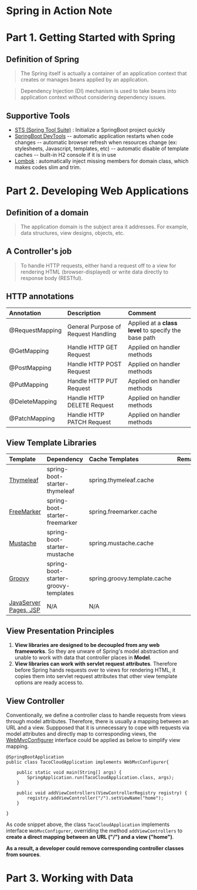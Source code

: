# Spring in Action Note

# Part 1. Getting Started with Spring

## Definition of Spring
> The Spring itself is actually a container of an application context that creates or manages beans applied by an application. 

> Dependency Injection (DI) mechanism is used to take beans into application context without considering dependency issues.

## Supportive Tools
 - [STS (Spring Tool Suite)](https://spring.io/tools) : Initialize a SpringBoot project quickly
 - [SpringBoot DevTools](https://www.baeldung.com/spring-boot-devtools)
 -- automatic application restarts when code changes
 -- automatic browser refresh when resources change (ex: stylesheets, Javascript, templates, etc)
 -- automatic disable of template caches
 -- built-in H2 console if it is in use
 - [Lombok](https://projectlombok.org/) : automatically inject missing members for domain class, which makes codes slim and trim. 
 
# Part 2. Developing Web Applications

## Definition of a domain
> The application domain is the subject area it addresses. For example, data structures, view designs, objects, etc.

## A Controller's job
> To handle HTTP requests, either hand a request off to a view for rendering HTML (browser-displayed) or write data directly to response body (RESTful).

## HTTP annotations
| Annotation | Description | Comment |
| :------------ |:-------------|:-----|
| @RequestMapping | General Purpose of Request Handling | Applied at a <b>class level</b> to specify the base path |
| @GetMapping | Handle HTTP GET Request | Applied on handler methods |
| @PostMapping | Handle HTTP POST Request | Applied on handler methods |
| @PutMapping | Handle HTTP PUT Request | Applied on handler methods |
| @DeleteMapping | Handle HTTP DELETE Request | Applied on handler methods |
| @PatchMapping | Handle HTTP PATCH Request | Applied on handler methods ||

## View Template Libraries
| Template | Dependency | Cache Templates | Remark |
| :------------ |:----------|:-----|:--------|
| [Thymeleaf](https://www.thymeleaf.org/)|spring-boot-starter-thymeleaf|spring.thymeleaf.cache||
|[FreeMarker](https://freemarker.apache.org/)|spring-boot-starter-freemarker|spring.freemarker.cache||
|[Mustache](https://mustache.github.io/)|spring-boot-starter-mustache|spring.mustache.cache||
|[Groovy](https://docs.groovy-lang.org/docs/next/html/documentation/template-engines.html#_introduction)|spring-boot-starter-groovy-templates|spring.groovy.template.cache||
|[JavaServer Pages, JSP](https://www.oracle.com/java/technologies/jspt.html)|N/A|N/A||

## View Presentation Principles
1. <b>View libraries are designed to be decoupled from any web frameworks</b>. So they are unware of Spring's model abstraction and unable to work with data that controller places in <b>Model</b>.
2. <b>View libraries can work with servlet request attributes</b>. Therefore before Spring hands requests over to views for rendering HTML, it copies them into servlet request attributes that other view template options are ready access to.

## View Controller
Conventionally, we define a controller class to handle requests from views through model attributes. Therefore, there is usually a mapping between an URL and a view. Suppposed that it is unnecessary to cope with requests via model attributes and directly map to corresponding views, the [WebMvcConfigurer](https://docs.spring.io/spring-framework/docs/3.1.x/javadoc-api/org/springframework/web/servlet/config/annotation/WebMvcConfigurer.html) interface could be applied as below to simplify view mapping.
```
@SpringBootApplication
public class TacoCloudApplication implements WebMvcConfigurer{

	public static void main(String[] args) {
		SpringApplication.run(TacoCloudApplication.class, args);
	}

	public void addViewControllers(ViewControllerRegistry registry) {
		registry.addViewController("/").setViewName("home");
	}
	
}
```
As code snippet above, the class `TacoCloudApplication` implements interface `WebMvcConfigurer`, overriding the method `addViewControllers` to **create a direct mapping between an URL ("/") and a view ("home")**. 

**As a result, a developer could remove corresponding controller classes from sources**.

# Part 3. Working with Data